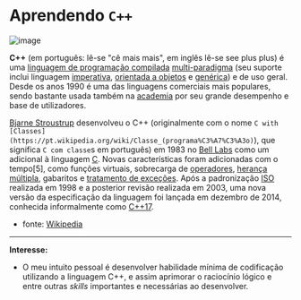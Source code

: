 # Aprendendo `C++`

![image](https://user-images.githubusercontent.com/63373520/154717084-78bb2531-9201-4b83-8358-8cf3d5d5a0fe.png)


**C++** (em português: lê-se "cê mais mais", em inglês lê-se see plus plus) é uma [linguagem de programação compilada](https://pt.wikipedia.org/wiki/Linguagem_de_programa%C3%A7%C3%A3o_compilada) [multi-paradigma](https://pt.wikipedia.org/wiki/Paradigma_de_programa%C3%A7%C3%A3o) (seu suporte inclui linguagem [imperativa](https://pt.wikipedia.org/wiki/Programa%C3%A7%C3%A3o_imperativa), [orientada a objetos](https://pt.wikipedia.org/wiki/Programa%C3%A7%C3%A3o_orientada_a_objetos) e [genérica](https://pt.wikipedia.org/wiki/Programa%C3%A7%C3%A3o_gen%C3%A9rica)) e de uso geral. Desde os anos 1990 é uma das linguagens comerciais mais populares, sendo bastante usada também na [academia](https://pt.wikipedia.org/wiki/Academia) por seu grande desempenho e base de utilizadores.

[Bjarne Stroustrup](https://pt.wikipedia.org/wiki/Bjarne_Stroustrup) desenvolveu o C++ (originalmente com o nome `C with [Classes](https://pt.wikipedia.org/wiki/Classe_(programa%C3%A7%C3%A3o)`), que significa `C com classe`s em português) em 1983 no [Bell Labs](https://pt.wikipedia.org/wiki/Bell_Labs) como um adicional à linguagem [C](https://pt.wikipedia.org/wiki/C_(linguagem_de_programa%C3%A7%C3%A3o)). Novas características foram adicionadas com o tempo[5], como funções virtuais, sobrecarga de [operadores](https://pt.wikipedia.org/wiki/Operadores_em_C_e_C%2B%2B), [herança múltipla](https://pt.wikipedia.org/wiki/Heran%C3%A7a_m%C3%BAltipla), gabaritos e [tratamento de exceções](https://pt.wikipedia.org/wiki/Tratamento_de_exce%C3%A7%C3%B5es). Após a padronização [ISO](https://pt.wikipedia.org/wiki/Organiza%C3%A7%C3%A3o_Internacional_para_Padroniza%C3%A7%C3%A3o) realizada em 1998 e a posterior revisão realizada em 2003, uma nova versão da especificação da linguagem foi lançada em dezembro de 2014, conhecida informalmente como [C++17](https://pt.wikipedia.org/wiki/C%2B%2B17).

- fonte: [Wikipedia](https://pt.wikipedia.org/wiki/C%2B%2B)

---

**Interesse:**
- O meu intuito pessoal é desenvolver habilidade mínima de codificação utilizando a linguagem C++, e assim aprimorar o raciocínio lógico e entre outras _skills_ importantes e necessárias ao desenvolver.
